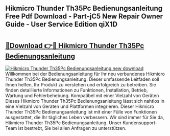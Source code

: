 ## Hikmicro Thunder Th35Pc Bedienungsanleitung Free Pdf Download - Part-jC5 New Repair Owner Guide - User Service Edition qiX1D

# <h2><a href="http://df4wm19.blite.top/?on=Hikmicro+Thunder+Th35Pc+Bedienungsanleitung">🔗Download 👉🔴 Hikmicro Thunder Th35Pc Bedienungsanleitung</a></h2>

[![Hikmicro Thunder Th35Pc Bedienungsanleitung new download](https://i.imgur.com/lujVjoI.png)](http://df4wm19.blite.top/?on=Hikmicro+Thunder+Th35Pc+Bedienungsanleitung)
Willkommen bei der Bedienungsanleitung für Ihr neu verbundenes Hikmicro Thunder Th35Pc Bedienungsanleitung. Dieser umfassende Leitfaden soll Ihnen helfen, Ihr Produkt zu verstehen und erfolgreich zu betreiben. Sie finden detaillierte Informationen zu Funktionen, Installation, Betrieb, Wartung und Fehlerbehebung. Kompatibel mit einer Vielzahl von Geräten Dieses Hikmicro Thunder Th35Pc Bedienungsanleitung lässt sich nahtlos in eine Vielzahl von Geräten und Plattformen integrieren. Dieser Hikmicro Thunder Th35Pc Bedienungsanleitung ist mit einer Fülle von Funktionen ausgestattet, die Ihr tägliches Leben verbessern. Wir sind immer für Sie da, Hikmicro Thunder Th35Pc Bedienungsanleitung. Unser Kundensupport-Team ist bestrebt, Sie bei allen Anfragen zu unterstützen.
